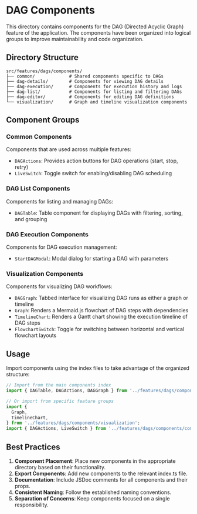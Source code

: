 # DAG Components

This directory contains components for the DAG (Directed Acyclic Graph) feature of the application. The components have been organized into logical groups to improve maintainability and code organization.

## Directory Structure

```
src/features/dags/components/
├── common/             # Shared components specific to DAGs
├── dag-details/        # Components for viewing DAG details
├── dag-execution/      # Components for execution history and logs
├── dag-list/           # Components for listing and filtering DAGs
├── dag-editor/         # Components for editing DAG definitions
└── visualization/      # Graph and timeline visualization components
```

## Component Groups

### Common Components

Components that are used across multiple features:

- `DAGActions`: Provides action buttons for DAG operations (start, stop, retry)
- `LiveSwitch`: Toggle switch for enabling/disabling DAG scheduling

### DAG List Components

Components for listing and managing DAGs:

- `DAGTable`: Table component for displaying DAGs with filtering, sorting, and grouping

### DAG Execution Components

Components for DAG execution management:

- `StartDAGModal`: Modal dialog for starting a DAG with parameters

### Visualization Components

Components for visualizing DAG workflows:

- `DAGGraph`: Tabbed interface for visualizing DAG runs as either a graph or timeline
- `Graph`: Renders a Mermaid.js flowchart of DAG steps with dependencies
- `TimelineChart`: Renders a Gantt chart showing the execution timeline of DAG steps
- `FlowchartSwitch`: Toggle for switching between horizontal and vertical flowchart layouts

## Usage

Import components using the index files to take advantage of the organized structure:

```typescript
// Import from the main components index
import { DAGTable, DAGActions, DAGGraph } from '../features/dags/components';

// Or import from specific feature groups
import {
  Graph,
  TimelineChart,
} from '../features/dags/components/visualization';
import { DAGActions, LiveSwitch } from '../features/dags/components/common';
```

## Best Practices

1. **Component Placement**: Place new components in the appropriate directory based on their functionality.
2. **Export Components**: Add new components to the relevant index.ts file.
3. **Documentation**: Include JSDoc comments for all components and their props.
4. **Consistent Naming**: Follow the established naming conventions.
5. **Separation of Concerns**: Keep components focused on a single responsibility.
